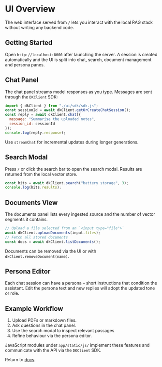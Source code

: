 # UI Overview

The web interface served from `/` lets you interact with the local RAG stack without writing any backend code.

## Getting Started
Open `http://localhost:8000` after launching the server. A session is created automatically and the UI is split into chat, search, document management and persona panes.

## Chat Panel
The chat panel streams model responses as you type. Messages are sent through the `DKClient` SDK:

```js
import { dkClient } from "./ui/sdk/sdk.js";
const sessionId = await dkClient.getOrCreateChatSession();
const reply = await dkClient.chat({
  message: "Summarise the uploaded notes",
  session_id: sessionId
});
console.log(reply.response);
```

Use `streamChat` for incremental updates during longer generations.

## Search Modal
Press `/` or click the search bar to open the search modal. Results are returned from the local vector store.

```js
const hits = await dkClient.search("battery storage", 3);
console.log(hits.results);
```

## Documents View
The documents panel lists every ingested source and the number of vector segments it contains.

```js
// Upload a file selected from an `<input type="file">`
await dkClient.uploadDocuments(input.files);
// Fetch all stored documents
const docs = await dkClient.listDocuments();
```

Documents can be removed via the UI or with `dkClient.removeDocument(name)`.

## Persona Editor
Each chat session can have a persona – short instructions that condition the assistant. Edit the persona text and new replies will adopt the updated tone or role.

## Example Workflow
1. Upload PDFs or markdown files.
2. Ask questions in the chat panel.
3. Use the search modal to inspect relevant passages.
4. Refine behaviour via the persona editor.

JavaScript modules under `app/static/js/` implement these features and communicate with the API via the `DKClient` SDK.

Return to [docs](README.md).
